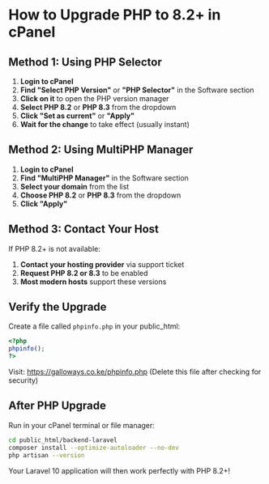 # How to Upgrade PHP to 8.2+ in cPanel

## Method 1: Using PHP Selector
1. **Login to cPanel**
2. **Find "Select PHP Version"** or **"PHP Selector"** in the Software section
3. **Click on it** to open the PHP version manager
4. **Select PHP 8.2** or **PHP 8.3** from the dropdown
5. **Click "Set as current"** or **"Apply"**
6. **Wait for the change** to take effect (usually instant)

## Method 2: Using MultiPHP Manager  
1. **Login to cPanel**
2. **Find "MultiPHP Manager"** in the Software section
3. **Select your domain** from the list
4. **Choose PHP 8.2** or **PHP 8.3** from the dropdown
5. **Click "Apply"**

## Method 3: Contact Your Host
If PHP 8.2+ is not available:
1. **Contact your hosting provider** via support ticket
2. **Request PHP 8.2 or 8.3** to be enabled
3. **Most modern hosts** support these versions

## Verify the Upgrade
Create a file called `phpinfo.php` in your public_html:
```php
<?php
phpinfo();
?>
```
Visit: https://galloways.co.ke/phpinfo.php
(Delete this file after checking for security)

## After PHP Upgrade
Run in your cPanel terminal or file manager:
```bash
cd public_html/backend-laravel
composer install --optimize-autoloader --no-dev
php artisan --version
```

Your Laravel 10 application will then work perfectly with PHP 8.2+!
